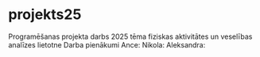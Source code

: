 # projekts25
Programēšanas projekta darbs 2025
tēma fiziskas aktivitātes un veselības analīzes lietotne
Darba pienākumi 
Ance:
Nikola:
Aleksandra:
